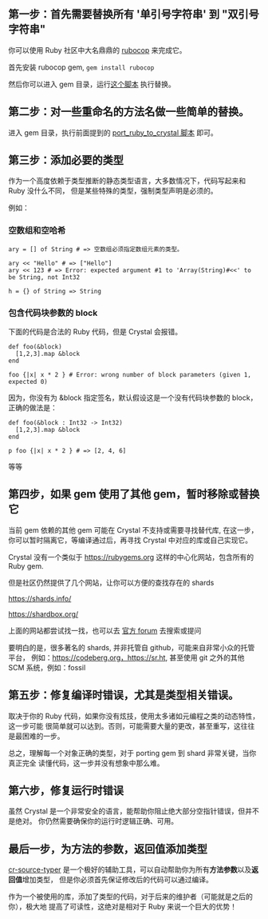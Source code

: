 ## 第一步：首先需要替换所有 '单引号字符串' 到 "双引号字符串"

你可以使用 Ruby 社区中大名鼎鼎的 [rubocop](https://github.com/rubocop/rubocop) 来完成它。

首先安装 rubocop gem, `gem install rubocop`

然后你可以进入 gem 目录，运行[这个脚本](https://github.com/crystal-china/port_ruby_to_crystal/blob/master/bin/rubocop_double_quotes) 执行替换。


## 第二步：对一些重命名的方法名做一些简单的替换。

进入 gem 目录，执行前面提到的 [port_ruby_to_crystal 脚本](https://github.com/crystal-china/port_ruby_to_crystal/blob/master/bin/port_ruby_to_crystal) 即可。

## 第三步：添加必要的类型

作为一个高度依赖于类型推断的静态类型语言，大多数情况下，代码写起来和 Ruby 没什么不同，
但是某些特殊的类型，强制类型声明是必须的。

例如：

### 空数组和空哈希

```crystal
ary = [] of String # => 空数组必须指定数组元素的类型。

ary << "Hello" # => ["Hello"]
ary << 123 # => Error: expected argument #1 to 'Array(String)#<<' to be String, not Int32

h = {} of String => String
```

### 包含代码块参数的 block

下面的代码是合法的 Ruby 代码，但是 Crystal 会报错。

```crystal
def foo(&block)
  [1,2,3].map &block
end

foo {|x| x * 2 } # Error: wrong number of block parameters (given 1, expected 0)
```

因为，你没有为 &block 指定签名，默认假设这是一个没有代码块参数的 block，正确的做法是：


```crystal
def foo(&block : Int32 -> Int32)
  [1,2,3].map &block
end

p foo {|x| x * 2 } # => [2, 4, 6]
```

等等

## 第四步，如果 gem 使用了其他 gem，暂时移除或替换它

当前 gem 依赖的其他 gem 可能在 Crystal 不支持或需要寻找替代库, 在这一步，
你可以暂时隔离它，等编译通过后，再寻找 Crystal 中对应的库或自己实现它。

Crystal 没有一个类似于 https://rubygems.org 这样的中心化网站，包含所有的 Ruby gem.

但是社区仍然提供了几个网站，让你可以方便的查找存在的 shards

https://shards.info/

https://shardbox.org/

上面的网站都尝试找一找，也可以去 [官方 forum](forum.crystal-lang.org) 去搜索或提问

要明白的是，很多著名的 shards, 并非托管自 github，可能来自非常小众的托管平台，
例如：https://codeberg.org，https://sr.ht, 甚至使用 git 之外的其他 SCM 系统，例如：fossil


## 第五步：修复编译时错误，尤其是类型相关错误。

取决于你的 Ruby 代码，如果你没有炫技，使用太多诸如元编程之类的动态特性，这一步可能
很简单就可以达到。否则，可能需要大量的更改，甚至重写，这往往是最困难的一步。

总之，理解每一个对象正确的类型，对于 porting gem 到 shard 非常关键，当你真正完全 
读懂代码，这一步并没有想象中那么难。

## 第六步，修复运行时错误

虽然 Crystal 是一个非常安全的语言，能帮助你阻止绝大部分空指针错误，但并不是绝对。
你仍然需要确保你的运行时逻辑正确、可用。

## 最后一步，为方法的参数，返回值添加类型

[cr-source-typer](https://github.com/vici37/cr-source-typer) 是一个极好的辅助工具，可以自动帮助你为所有**方法参数**以及**返回值**增加类型，
但是你必须首先保证修改后的代码可以通过编译。

作为一个被使用的库，添加了类型的代码，对于后来的维护者（可能就是之后的你），极大地
提高了可读性，这绝对是相对于 Ruby 来说一个巨大的优势！


